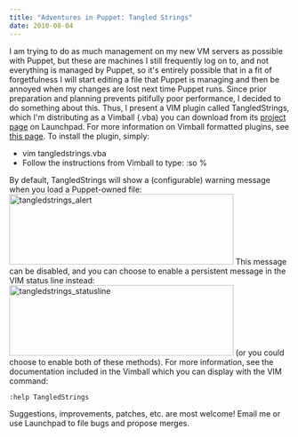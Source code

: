 ```yaml
---
title: "Adventures in Puppet: Tangled Strings"
date: 2010-08-04
---
```


I am trying to do as much management on my new VM servers as possible with Puppet, but these are machines I still frequently log on to, and not everything is managed by Puppet, so it's entirely possible that in a fit of forgetfulness I will start editing a file that Puppet is managing and then be annoyed when my changes are lost next time Puppet runs.
Since prior preparation and planning prevents pitifully poor performance, I decided to do something about this.
Thus, I present a VIM plugin called TangledStrings, which I'm distributing as a Vimball (.vba) you can download from its [project page](http://launchpad.net/tangledstrings "TangledStrings") on Launchpad. For more information on Vimball formatted plugins, see [this page](http://vimdoc.sourceforge.net/htmldoc/pi_vimball.html "Vimball Documentation"). To install the plugin, simply:

 * vim tangledstrings.vba
 * Follow the instructions from Vimball to type: :so %

By default, TangledStrings will show a (configurable) warning message when you load a Puppet-owned file:
[<img src="http://www.tenshu.net/wp-content/uploads/2010/08/puppetstrings_alert.png" title="tangledstrings_alert" class="aligncenter size-full wp-image-11573" width="403" height="127" />](http://www.tenshu.net/wp-content/uploads/2010/08/puppetstrings_alert.png)
This message can be disabled, and you can choose to enable a persistent message in the VIM status line instead:
[<img src="http://www.tenshu.net/wp-content/uploads/2010/08/tangledstrings_statusline.png" title="tangledstrings_statusline" class="aligncenter size-full wp-image-11574" width="403" height="127" />](http://www.tenshu.net/wp-content/uploads/2010/08/tangledstrings_statusline.png)
(or you could choose to enable both of these methods).
For more information, see the documentation included in the Vimball which you can display with the VIM command:

```
:help TangledStrings
```

Suggestions, improvements, patches, etc. are most welcome! Email me or use Launchpad to file bugs and propose merges.
